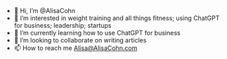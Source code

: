 - 👋 Hi, I’m @AlisaCohn
- 👀 I’m interested in weight training and all things fitness; using ChatGPT for business; leadership; startups
- 🌱 I’m currently learning how to use ChatGPT for business
- 💞️ I’m looking to collaborate on writing articles
- 📫 How to reach me Alisa@AlisaCohn.com

<!---
AlisaCohn/AlisaCohn is a ✨ special ✨ repository because its `README.md` (this file) appears on your GitHub profile.
You can click the Preview link to take a look at your changes.
--->
